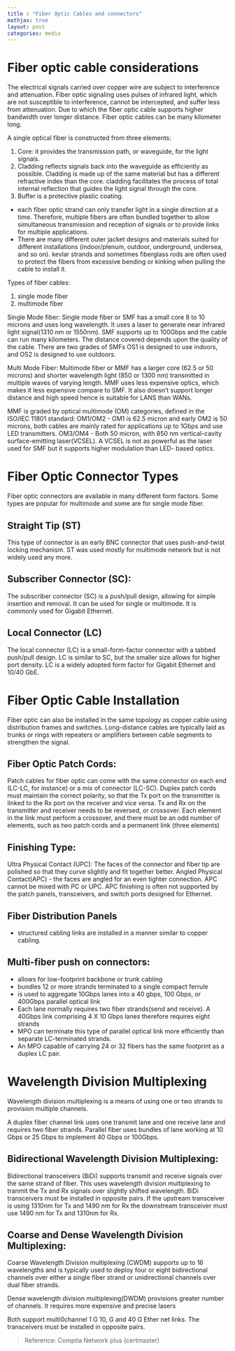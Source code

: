 ```yaml
---
title : "Fiber Optic Cables and connectors"
mathjax: true
layout: post
categories: media
---
```


<h1>Fiber optic cable considerations</h1>

The electrical signals carried over copper wire are subject to interference and attenuation. Fiber optic signaling uses pulses of infrared light, which are not susceptible to interference, cannot be intercepted, and suffer less from attenuation. Due to which the fiber optic cable supports higher bandwidth over longer distance. Fiber optic cables can be many kilometer long.

A single optical fiber is constructed from three elements:

1. Core: it provides the transmission path, or waveguide, for the light signals.
2. Cladding reflects signals back into the waveguide as efficiently as possible. Cladding is made up of the same material but has a different refractive index than the core. cladding facilitates the process of total internal reflection that guides the light signal through the core.
3. Buffer is a protective plastic coating. 

- each fiber optic strand can only transfer light in a single direction at a time. Therefore, multiple fibers are often bundled together to allow simultaneous transmission and reception of signals or to provide links for multiple applications.
- There are many different outer jacket designs and materials suited for different installations (indoor/plenum, outdoor, underground, undersea, and so on). kevlar strands and sometimes fiberglass rods are often used to protect the fibers from excessive bending or kinking when pulling the cable to install it.

Types of fiber cables:
1. single mode fiber
2. multimode fiber

Single Mode fiber: Single mode fiber or SMF has a small core 8 to 10 microns and uses long wavelength. It uses a laser to generate near infrared light signal(1310 nm or 1550nm). SMF supports up to 100Gbps and the cable can run many kilometers. The distance covered depends upon the quality of the cable. There are two grades of SMFs OS1 is designed to use indoors, and OS2 is designed to use outdoors.

Multi Mode Fiber: Multimode fiber or MMF has a larger core (62.5 or 50 microns) and shorter wavelength light (850 or 1300 nm) transmitted in multiple waves of varying length. MMF uses less expensive optics, which makes it less expensive compare to SMF. It also doesn’t support longer distance and high speed hence is suitable for LANS than WANs.

MMF is graded by optical multimode (OM) categories, defined in the ISO/IEC 11801 standard:
OM1/OM2 - OM1 is 62.5 micron and early OM2 is 50 microns, both cables are mainly rated for applications up to 1Gbps and use LED transmitters.
OM3/OM4 - Both 50 micron, with 850 nm vertical-cavity surface-emitting laser(VCSEL). A VCSEL is not as powerful as the laser used for SMF but it supports higher modulation than LED- based optics.

<h1>Fiber Optic Connector Types</h1>

Fiber optic connectors are available in many different form factors. Some types are popular for multimode and some are for single mode fiber.

<h2>Straight Tip (ST) </h2>
This type of connector is an early BNC connector that uses push-and-twist locking mechanism. ST was used mostly for multimode network but is not widely used any more.

<h2>Subscriber Connector (SC):</h2>

The subscriber connector (SC) is a push/pull design, allowing for simple insertion and removal. It can be used for single or multimode. It is commonly used for Gigabit Ethernet.

<h2>Local Connector (LC)</h2>

The local connector (LC) is a small-form-factor connector with a tabbed push/pull design. LC is similar to SC, but the smaller size allows for higher port density. LC is a widely adopted form factor for Gigabit Ethernet and 10/40 GbE.

<h1>Fiber Optic Cable Installation</h1>

Fiber optic can also be installed in the same topology as copper cable using distribution frames and switches.
Long-distance cables are typically laid as trunks or rings with repeaters or amplifiers between cable segments to strengthen the signal.

<h2>Fiber Optic Patch Cords:</h2>
Patch cables for fiber optic can come with the same connector on each end (LC-LC, for instance) or a mix of connector (LC-SC). Duplex patch cords must maintain the correct polarity, so that the Tx port on the transmitter is linked to the Rx port on the receiver and vice versa. Tx and Rx on the transmitter and receiver needs to be reversed, or crossover. Each element in the link must perform a crossover, and there must be an odd number of elements, such as two patch cords and a permanent link (three elements)


<h2>Finishing Type:</h2>
Ultra Physical Contact (UPC): The faces of the connector and fiber tip are polished so that they curve slightly and fit together better.
Angled Physical Contact(APC) - the faces are angled for an even tighter connection. APC cannot be mixed with PC or UPC. APC finishing is often not supported by the patch panels, transceivers, and switch ports designed for Ethernet.

<h2>Fiber Distribution Panels</h2>

- structured cabling links are installed in a manner similar to copper cabling. 


<h2>Multi-fiber push on connectors:</h2>

- allows for low-footprint backbone or trunk cabling
- bundles 12 or more strands terminated to a single compact ferrule
- is used to aggregate 10Gbps lanes into a 40 gbps, 100 Gbps, or 400Gbps parallel optical link
- Each lane normally requires two fiber strands(send and receive). A 40Gbps link comprising 4 X 10 Gbps lanes therefore requires eight strands
- MPO can terminate this type of parallel optical link more efficiently than separate LC-terminated strands.
- An MPO capable of carrying 24 or 32 fibers has the same footprint as a duplex LC pair.

<h1>Wavelength Division Multiplexing</h1>

Wavelength division multiplexing is a means of using one or two strands to provision multiple channels.

A duplex fiber channel link uses one transmit lane and one receive lane and requires two fiber strands. Parallel fiber uses bundles of lane working at 10 Gbps or 25 Gbps to implement 40 Gbps or 100Gbps.

<h2>Bidirectional Wavelength Division Multiplexing:</h2>

Bidirectional transceivers (BiDi) supports transmit and receive signals over the same strand of fiber. This uses wavelength division multiplexing to tranmit the Tx and Rx signals over slightly shifted wavelength. BiDi transceivers must be installed in opposite pairs. If the upstream transceiver is using 1310nm for Tx and 1490 nm for Rx the downstream transceiver must use 1490 nm for Tx and 1310nm for Rx.

<h2>Coarse and Dense Wavelength Division Multiplexing:</h2>
Coarse Wavelength Division multiplexing (CWDM) supports up to 16 wavelengths and is typically used to deploy four or eight bidirectional channels over either a single fiber strand or unidirectional channels over dual fiber strands.

Dense wavelength division multiplexing(DWDM) provisions greater number of channels. It requires more expensive and precise lasers

Both support multi0channel 1 G 10, G and 40 G Ether net links. The transceivers must be installed in opposite pairs.




>Reference: Comptia Network plus (certmaster)
